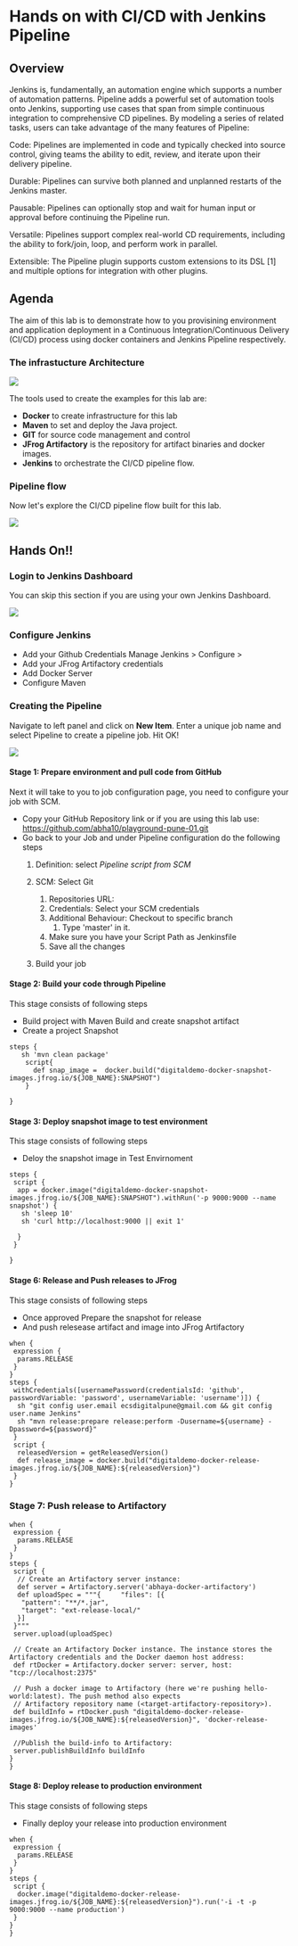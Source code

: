 # Hands on with CI/CD with Jenkins Pipeline
## Overview

Jenkins is, fundamentally, an automation engine which supports a number of automation patterns. Pipeline adds a powerful set of automation tools onto Jenkins, supporting use cases that span from simple continuous integration to comprehensive CD pipelines. By modeling a series of related tasks, users can take advantage of the many features of Pipeline:

Code: Pipelines are implemented in code and typically checked into source control, giving teams the ability to edit, review, and iterate upon their delivery pipeline.

Durable: Pipelines can survive both planned and unplanned restarts of the Jenkins master.

Pausable: Pipelines can optionally stop and wait for human input or approval before continuing the Pipeline run.

Versatile: Pipelines support complex real-world CD requirements, including the ability to fork/join, loop, and perform work in parallel.

Extensible: The Pipeline plugin supports custom extensions to its DSL [1] and multiple options for integration with other plugins.



## Agenda

The aim of this lab is to demonstrate how to you provisining environment and application deployment in a Continuous Integration/Continuous Delivery (CI/CD) process using docker containers and Jenkins Pipeline respectively.

### The infrastucture Architecture

![](images/playground-infrastructure.png)

The tools used to create the examples for this lab are:
* **Docker** to create infrastructure for this lab
* **Maven** to set and deploy the Java project.
* **GIT** for source code management and control
* **JFrog Artifactory** is the repository for artifact binaries and docker images.
* **Jenkins** to orchestrate the CI/CD pipeline flow.


### Pipeline flow
Now let's explore the CI/CD pipeline flow built for this lab.

![](images/playground-pipeline.png)

## Hands On!!
### Login to Jenkins Dashboard
You can skip this section if you are using your own Jenkins Dashboard.

![](images/jenkins-login.png)
### Configure Jenkins
* Add your Github Credentials
    Manage Jenkins > Configure >
* Add your JFrog Artifactory credentials
* Add Docker Server
* Configure Maven

### Creating the Pipeline

Navigate to left panel and click on **New Item**. Enter a unique job name and select Pipeline to create a pipeline job. Hit OK!

![](images/pipeline-job-image03.png)
#### Stage 1: Prepare environment and pull code from GitHub
Next it will take to you to job configuration page, you need to configure your job with SCM.
* Copy your GitHub Repository link or if you are using this lab use: https://github.com/abha10/playground-pune-01.git
* Go back to your Job and under Pipeline configuration do the following steps
  1. Definition: select *Pipeline script from SCM*
  2. SCM: Select Git
       1. Repositories URL: <Paste URL>
       2. Credentials: Select your SCM credentials
       3. Additional Behaviour: Checkout to specific branch
          1. Type 'master' in it.
       4. Make sure you have your Script Path as Jenkinsfile
       5. Save all the changes

  3. Build your job

#### Stage 2: Build your code through Pipeline
This stage consists of following steps
* Build project with Maven Build and create snapshot artifact
* Create a project Snapshot
```
steps {
   sh 'mvn clean package'
    script{
      def snap_image =  docker.build("digitaldemo-docker-snapshot-images.jfrog.io/${JOB_NAME}:SNAPSHOT")
    }

}
```
 #### Stage 3: Deploy snapshot image to test environment

This stage consists of following steps
* Deloy the snapshot image in Test Envirnoment

 ```
 steps {
  script {
   app = docker.image("digitaldemo-docker-snapshot-images.jfrog.io/${JOB_NAME}:SNAPSHOT").withRun('-p 9000:9000 --name snapshot') {
    sh 'sleep 10'
    sh 'curl http://localhost:9000 || exit 1'

   }
  }

 }
 ```

 #### Stage 6: Release and Push releases to JFrog

This stage consists of following steps
* Once approved Prepare the snapshot for release
* And push relesease artifact and image into JFrog Artifactory
 ```
 when {
  expression {
   params.RELEASE
  }
 }
 steps {
  withCredentials([usernamePassword(credentialsId: 'github', passwordVariable: 'password', usernameVariable: 'username')]) {
   sh "git config user.email ecsdigitalpune@gmail.com && git config user.name Jenkins"
   sh "mvn release:prepare release:perform -Dusername=${username} -Dpassword=${password}"
  }
  script {
   releasedVersion = getReleasedVersion()
   def release_image = docker.build("digitaldemo-docker-release-images.jfrog.io/${JOB_NAME}:${releasedVersion}")
  }
 }

 ```

 ### Stage 7: Push release to Artifactory

 ```
 when {
  expression {
   params.RELEASE
  }
 }
 steps {
  script {
   // Create an Artifactory server instance:
   def server = Artifactory.server('abhaya-docker-artifactory')
   def uploadSpec = """{     "files": [{
    "pattern": "**/*.jar",
    "target": "ext-release-local/"
   }]
  }"""
  server.upload(uploadSpec)

  // Create an Artifactory Docker instance. The instance stores the Artifactory credentials and the Docker daemon host address:
  def rtDocker = Artifactory.docker server: server, host: "tcp://localhost:2375"

  // Push a docker image to Artifactory (here we're pushing hello-world:latest). The push method also expects
  // Artifactory repository name (<target-artifactory-repository>).
  def buildInfo = rtDocker.push "digitaldemo-docker-release-images.jfrog.io/${JOB_NAME}:${releasedVersion}", 'docker-release-images'

  //Publish the build-info to Artifactory:
  server.publishBuildInfo buildInfo
 }
}
 ```
 #### Stage 8: Deploy release to production environment

This stage consists of following steps
* Finally deploy your release into production environment

 ```
 when {
  expression {
   params.RELEASE
  }
 }
 steps {
  script {
   docker.image("digitaldemo-docker-release-images.jfrog.io/${JOB_NAME}:${releasedVersion}").run('-i -t -p 9000:9000 --name production')
  }
 }
}
 ```
